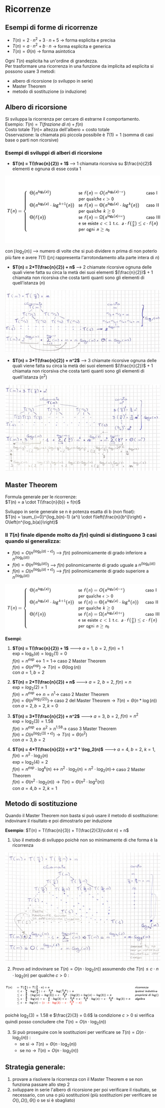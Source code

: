 # Ricorrenze

## Esempi di forme di ricorrenze
- $T(n) = 2\cdot n^2 + 3\cdot n + 5$ -> forma esplicita e precisa
- $T(n) = a \cdot n^2 + b\cdot n$ -> forma esplicita e generica
- $T(n) = \Theta(n)$ -> forma asintotica

Ogni $T(n)$ esplicita ha un'ordine di grandezza.  
Per trasformare una ricorrenza in una funzione da implicita ad esplicita si possono usare 3 metodi:
- albero di ricorsione (o sviluppo in serie)
- Master Theorem
- metodo di sostituzione (o induzione)

## Albero di ricorsione
Si sviluppa la ricorrenza per cercare di estrarne il comportamento.  
Esempio: $T(n) = T(frazione\ di\ n) + f(n)$  
Costo totale $T(n) =$ altezza dell'albero $+$ costo totale  
Osservazione: la chiamata più piccola possibile è $T(1) = 1$ (somma di casi base o parti non ricorsive)

### Esempi di sviluppi di alberi di ricorsione
- **$T(n) = T(\frac{n}{2}) + 1$** --> 1 chiamata ricorsiva su $\frac{n}{2}$ elementi e ognuna di esse costa 1

![alt text](images/02_00.png)

con $\lfloor \log_2(n) \rfloor$ --> numero di volte che si può dividere n prima di non poterlo più fare e avere $T(1)$ ($\lfloor n \rfloor$ rappresenta l'arrotondamento alla parte intera di $n$)

- **$T(n) = 2*T(\frac{n}{2}) + n$** --> 2 chiamate ricorsive ognuna delle quali viene fatta su circa la metà dei suoi elementi $(\frac{n}{2})$ + 1 chiamata non ricorsiva che costa tanti quanti sono gli elementi di quell'istanza $(n)$

![alt text](images/02_01.png)


- **$T(n) = 3*T(\frac{n}{2}) + n^2$** --> 3 chiamate ricorsive ognuna delle quali viene fatta su circa la metà dei suoi elementi $(\frac{n}{2})$ + 1 chiamata non ricorsiva che costa tanti quanti sono gli elementi di quell'istanza $(n^2)$

![alt text](images/02_02.png)


## Master Theorem
Formula generale per le ricorrenze:  
$T(n) = a \cdot T(\frac{n}{b}) + f(n)$

Sviluppo in serie generale se n è potenza esatta di b (non float):  
$T(n) = \sum_{i=0}^{log_b(n)-1} (a^i) \cdot f\left(\frac{n}{b^i}\right) + O\left(n^{log_b(a)}\right)$

### Il $T(n)$ finale dipende molto da $f(n)$ quindi si distinguono 3 casi quando si generalizza:
- $f(n) = O(n^{(\log_b{(a)} - \epsilon)})$ --> $f(n)$ polinomicamente di grado inferiore a $n^{(\log_b{(a)})}$
- $f(n) = \Theta(n^{(\log_b{(a)})})$ --> $f(n)$ polinomicamente di grado uguale a $n^{(\log_b{(a)})}$
- $f(n) = \Omega(n^{(\log_b{(a)} + \epsilon)})$ --> $f(n)$ polinomicamente di grado superiore a $n^{(\log_b{(a)})}$

![alt text](images/02_03.png)

**Esempi**:
1. **$T(n) = T(\frac{n}{2}) + 1$** ---> $a = 1$, $b = 2$, $f(n) = 1$  
    exp = $\log_b(a) = \log_2(1) = 0$  
    $f(n) = n^{exp} \longleftrightarrow 1 = 1 \longrightarrow$ caso 2 Master Theorem  
    $f(n) = \Theta(n^{exp}) \longrightarrow T(n) = \Theta(\log(n))$  
    con $a = 1, b = 2$

2. **$T(n) = 2*T(\frac{n}{2}) + n$** ---> $a = 2$, $b = 2$, $f(n) = n$  
    exp = $log_2(2) = 1$  
    $f(n) = n^{exp} \longleftrightarrow n = n^1 \longrightarrow$ caso 2 Master Theorem  
    $f(n) = \Theta(n^{(\log_2{(2)})}) \longrightarrow$ caso 2 del Master Theorem -> $T(n) = \Theta(n*\log(n))$  
    con $a = 2, b = 2, k = 0$

3. **$T(n) = 3*T(\frac{n}{2}) + n^2$** ---> $a = 3$, $b = 2$, $f(n) = n^2$  
    exp = $\log_2(3) = 1.58$  
    $f(n) > n^{exp} \longleftrightarrow n^2 > n^{1.58} \longrightarrow$ caso 3 Master Theorem  
    $f(n) = \Omega(n^{(\log_2{(3)} + \epsilon)}) \longrightarrow T(n) = \Theta(n^2)$  
    con $a = 3, b = 2$

4. **$T(n) = 4*T(\frac{n}{2}) + n^2 * \log_2(n)$** ---> $a = 4$, $b = 2$, $k = 1$, $f(n) = n^2 \cdot \log_2(n)$  
    exp = $\log_2(4) = 2$  
    $f(n) = n^{exp} \cdot \log^k(n) \longleftrightarrow n^2 \cdot \log_2(n) = n^2 \cdot \log_2(n) \longrightarrow$ caso 2 Master Theorem  
    $f(n) = \Theta(n^2 \cdot \log_2(n)) \longrightarrow T(n) = \Theta(n^2 \cdot \log^2(n))$  
    con $a = 4, b = 2, k = 1$
    

## Metodo di sostituzione
Quando il Master Theorem non basta si può usare il metodo di sostituzione: indovinare il risultato e poi dimostrarlo per induzione

**Esempio**:
$T(n) = T(\frac{n}{3}) + T(\frac{2}{3}\cdot n) + n$
1. Uso il metodo di sviluppo poichè non so minimamente di che forma è la ricorrenza

![alt text](images/02_04.png)

2. Provo ad indovinare se $T(n) = O(n \cdot \log_2(n))$ assumendo che $T(n) \leq c \cdot n \cdot \log_2(n)$ per qualche $c > 0$ :

![alt text](images/02_05.png)

poichè $\log_2(3) = 1.58$ e $\frac{2}{3} = 0.6$ la condizione $c > 0$ si verifica quindi posso concludere che $T(n) = O(n \cdot \log_2(n))$

3. Si può proseguire con le sostituzioni per verificare se $T(n) = \Omega(n \cdot \log_2(n))$ :
    - se si -> $T(n) = \Theta(n \cdot \log_2(n))$
    - se no -> $T(n) = O(n \cdot \log_2(n))$

## Strategia generale:
1. provare a risolvere la ricorrenza con il Master Theorem e se non funziona passare allo step 2
2. sviluppare in serie l'albero di ricorsione per poi verificare il risultato, se necessario, con una o più sostituzioni (più sostituzioni per verificare se $O(), \Omega(), \Theta()$ o se si è sbagliato)